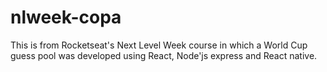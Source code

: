 # nlweek-copa
This is from Rocketseat's Next Level Week course in which a World Cup guess pool was developed using React, Node'js express and React native.
